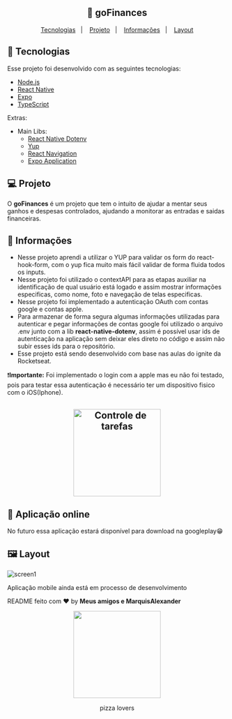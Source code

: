 <h2 align="center">
  📒 goFinances
</h2>

<p align="center">
  <a href="#rocket-tecnologias">Tecnologias</a>&nbsp;&nbsp;&nbsp;|&nbsp;&nbsp;&nbsp;
  <a href="#-projeto">Projeto</a>&nbsp;&nbsp;&nbsp;|&nbsp;&nbsp;&nbsp;
  <a href="#-informações">Informações</a>&nbsp;&nbsp;&nbsp;|&nbsp;&nbsp;&nbsp;
  <a href="#-layout">Layout</a>
</p>



## :rocket: Tecnologias

Esse projeto foi desenvolvido com as seguintes tecnologias:

- [Node.js](https://nodejs.org/en/)
- [React Native](https://facebook.github.io/react-native/)
- [Expo](https://expo.io/)
- [TypeScript](https://www.typescriptlang.org/)

Extras:
- Main Libs:
  - [React Native Dotenv](https://www.npmjs.com/package/react-native-dotenv)
  - [Yup](https://www.npmjs.com/package/yup)
  - [React Navigation](https://reactnavigation.org/)
  - [Expo Application](https://docs.expo.dev/guides/authentication/#google)

## 💻 Projeto

O **goFinances** é um projeto que tem o intuito de ajudar a mentar seus ganhos e despesas controlados, ajudando a monitorar as entradas e saidas financeiras.

## 🤔 Informações
- Nesse projeto aprendi a utilizar o YUP para validar os form do react-hook-form, com o yup fica muito mais fácil validar de forma fluida todos os inputs.
- Nesse projeto foi utilizado o contextAPI para as etapas auxiliar na identificação de qual usuário está logado e assim mostrar informações especificas, como nome, foto e navegação de telas especificas.
- Nesse projeto foi implementado a autenticação OAuth com contas google e contas apple.
- Para armazenar de forma segura algumas informações utilizadas para autenticar e pegar informações de contas google foi utilizado o arquivo .env junto com a lib **react-native-dotenv**, assim é possível usar ids de autenticação na aplicação sem deixar eles direto no código e assim não subir esses ids para o repositório.
- Esse projeto está sendo desenvolvido com base nas aulas do ignite da Rocketseat.

❗**Importante:** Foi implementado o login com a apple mas eu não foi testado, pois para testar essa autenticação é necessário ter um dispositivo fisico com o iOS(Iphone).

<h2 align="center">
<img alt="Controle de tarefas" src="https://github.com/MarquisAlexander/production-controletarefa-frontend/blob/master/src/assets/rocket.svg" width="200px" />
</h2>

## 🎉 Aplicação online
No futuro essa aplicação estará disponível para download na googleplay😁

## 🖼 Layout
![screen1](https://user-images.githubusercontent.com/51330232/165652972-c9bf1beb-e04f-4697-8ae8-995eb6041dd7.png)


Aplicação mobile ainda está em processo de desenvolvimento

README feito com ❤️ by **Meus amigos e MarquisAlexander**

<p align="center"><img height="200px" src="https://user-images.githubusercontent.com/51330232/153605912-983cf89c-d4e7-490b-8580-c288b0ffb737.gif"/><p align="center">pizza lovers</p></p>
